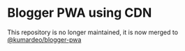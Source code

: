 # Blogger PWA using CDN

This repository is no longer maintained, it is now merged to [@kumardeo/blogger-pwa](https://github.com/kumardeo/blogger-pwa#readme)
